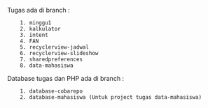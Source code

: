 Tugas ada di branch :
      
        1. minggu1
        2. kalkulator
        3. intent
        4. FAN
        5. recyclerview-jadwal
        6. recyclerview-slideshow
        7. sharedpreferences
        8. data-mahasiswa

Database tugas dan PHP ada di branch :

        1. database-cobarepo
        2. database-mahasiswa (Untuk project tugas data-mahasiswa)
